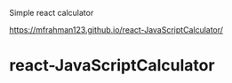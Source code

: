 Simple react calculator

https://mfrahman123.github.io/react-JavaScriptCalculator/

# react-JavaScriptCalculator

